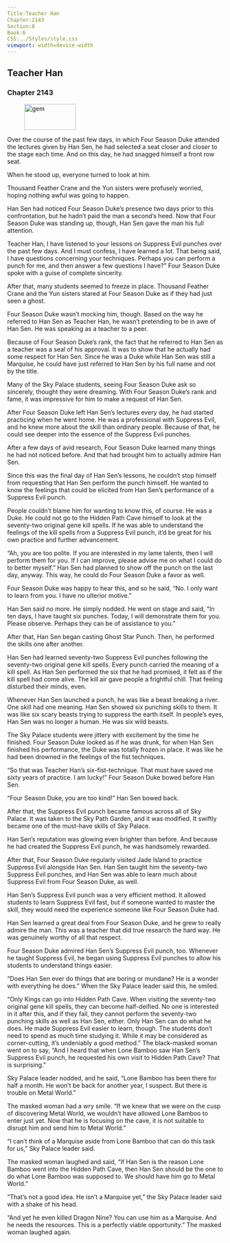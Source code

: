 ```yaml
---
Title:Teacher Han 
Chapter:2143 
Section:8 
Book:6 
CSS:../Styles/style.css 
viewport: width=device-width
---
```

  
## Teacher Han
### Chapter 2143
  
<figure>
	<img src="../Images/gem.gif" alt="gem" id="gem" width="120" height="60" />
</figure>
  

  
Over the course of the past few days, in which Four Season Duke attended the lectures given by Han Sen, he had selected a seat closer and closer to the stage each time. And on this day, he had snagged himself a front row seat.

When he stood up, everyone turned to look at him.

Thousand Feather Crane and the Yun sisters were profusely worried, hoping nothing awful was going to happen.

Han Sen had noticed Four Season Duke’s presence two days prior to this confrontation, but he hadn’t paid the man a second’s heed. Now that Four Season Duke was standing up, though, Han Sen gave the man his full attention.

Teacher Han, I have listened to your lessons on Suppress Evil punches over the past few days. And I must confess, I have learned a lot. That being said, I have questions concerning your techniques. Perhaps you can perform a punch for me, and then answer a few questions I have?” Four Season Duke spoke with a guise of complete sincerity.

After that, many students seemed to freeze in place. Thousand Feather Crane and the Yun sisters stared at Four Season Duke as if they had just seen a ghost.

Four Season Duke wasn’t mocking him, though. Based on the way he referred to Han Sen as Teacher Han, he wasn’t pretending to be in awe of Han Sen. He was speaking as a teacher to a peer.

Because of Four Season Duke’s rank, the fact that he referred to Han Sen as a teacher was a seal of his approval. It was to show that he actually had some respect for Han Sen. Since he was a Duke while Han Sen was still a Marquise, he could have just referred to Han Sen by his full name and not by the title.

Many of the Sky Palace students, seeing Four Season Duke ask so sincerely, thought they were dreaming. With Four Season Duke’s rank and fame, it was impressive for him to make a request of Han Sen.

After Four Season Duke left Han Sen’s lectures every day, he had started practicing when he went home. He was a professional with Suppress Evil, and he knew more about the skill than ordinary people. Because of that, he could see deeper into the essence of the Suppress Evil punches.

After a few days of avid research, Four Season Duke learned many things he had not noticed before. And that had brought him to actually admire Han Sen.

Since this was the final day of Han Sen’s lessons, he couldn’t stop himself from requesting that Han Sen perform the punch himself. He wanted to know the feelings that could be elicited from Han Sen’s performance of a Suppress Evil punch.

People couldn’t blame him for wanting to know this, of course. He was a Duke. He could not go to the Hidden Path Cave himself to look at the seventy-two original gene kill spells. If he was able to understand the feelings of the kill spells from a Suppress Evil punch, it’d be great for his own practice and further advancement.

“Ah, you are too polite. If you are interested in my lame talents, then I will perform them for you. If I can improve, please advise me on what I could do to better myself.” Han Sen had planned to show off the punch on the last day, anyway. This way, he could do Four Season Duke a favor as well.

Four Season Duke was happy to hear this, and so he said, “No. I only want to learn from you. I have no ulterior motive.”

Han Sen said no more. He simply nodded. He went on stage and said, “In ten days, I have taught six punches. Today, I will demonstrate them for you. Please observe. Perhaps they can be of assistance to you.”

After that, Han Sen began casting Ghost Star Punch. Then, he performed the skills one after another.

Han Sen had learned seventy-two Suppress Evil punches following the seventy-two original gene kill spells. Every punch carried the meaning of a kill spell. As Han Sen performed the six that he had promised, it felt as if the kill spell had come alive. The kill air gave people a frightful chill. That feeling disturbed their minds, even.

Whenever Han Sen launched a punch, he was like a beast breaking a river. One skill had one meaning. Han Sen showed six punching skills to them. It was like six scary beasts trying to suppress the earth itself. In people’s eyes, Han Sen was no longer a human. He was six wild beasts.

The Sky Palace students were jittery with excitement by the time he finished. Four Season Duke looked as if he was drunk, for when Han Sen finished his performance, the Duke was totally frozen in place. It was like he had been drowned in the feelings of the fist techniques.

“So that was Teacher Han’s six-fist-technique. That must have saved me sixty years of practice. I am lucky!” Four Season Duke bowed before Han Sen.

“Four Season Duke, you are too kind!” Han Sen bowed back.

After that, the Suppress Evil punch became famous across all of Sky Palace. It was taken to the Sky Path Garden, and it was modified. It swiftly became one of the must-have skills of Sky Palace.

Han Sen’s reputation was glowing even brighter than before. And because he had created the Suppress Evil punch, he was handsomely rewarded.

After that, Four Season Duke regularly visited Jade Island to practice Suppress Evil alongside Han Sen. Han Sen taught him the seventy-two Suppress Evil punches, and Han Sen was able to learn much about Suppress Evil from Four Season Duke, as well.

Han Sen’s Suppress Evil punch was a very efficient method. It allowed students to learn Suppress Evil fast, but if someone wanted to master the skill, they would need the experience someone like Four Season Duke had.

Han Sen learned a great deal from Four Season Duke, and he grew to really admire the man. This was a teacher that did true research the hard way. He was genuinely worthy of all that respect.

Four Season Duke admired Han Sen’s Suppress Evil punch, too. Whenever he taught Suppress Evil, he began using Suppress Evil punches to allow his students to understand things easier.

“Does Han Sen ever do things that are boring or mundane? He is a wonder with everything he does.” When the Sky Palace leader said this, he smiled.

“Only Kings can go into Hidden Path Cave. When visiting the seventy-two original gene kill spells, they can become half-deified. No one is interested in it after this, and if they fail, they cannot perform the seventy-two punching skills as well as Han Sen, either. Only Han Sen can do what he does. He made Suppress Evil easier to learn, though. The students don’t need to spend as much time studying it. While it may be considered as corner-cutting, it’s undeniably a good method.” The black-masked woman went on to say, “And I heard that when Lone Bamboo saw Han Sen’s Suppress Evil punch, he requested his own visit to Hidden Path Cave? That is surprising.”

Sky Palace leader nodded, and he said, “Lone Bamboo has been there for half a month. He won’t be back for another year, I suspect. But there is trouble on Metal World.”

The masked woman had a wry smile. “If we knew that we were on the cusp of discovering Metal World, we wouldn’t have allowed Lone Bamboo to enter just yet. Now that he is focusing on the cave, it is not suitable to disrupt him and send him to Metal World.”

“I can’t think of a Marquise aside from Lone Bamboo that can do this task for us,” Sky Palace leader said.

The masked woman laughed and said, “If Han Sen is the reason Lone Bamboo went into the Hidden Path Cave, then Han Sen should be the one to do what Lone Bamboo was supposed to. We should have him go to Metal World.”

“That’s not a good idea. He isn’t a Marquise yet,” the Sky Palace leader said with a shake of his head.

“And yet he even killed Dragon Nine? You can use him as a Marquise. And he needs the resources. This is a perfectly viable opportunity.” The masked woman laughed again.